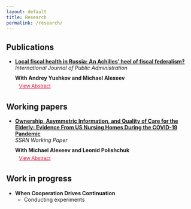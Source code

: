 ```yaml
---
layout: default
title: Research
permalink: /research/
---
```


Publications
---
- **[Local fiscal health in Russia: An Achilles’ heel of fiscal federalism?](https://www.tandfonline.com/doi/full/10.1080/01900692.2024.2399133)**  
  <div class="publication-info">International Journal of Public Administration</div>  
  <div class="author-names">With Andrey Yushkov and Michael Alexeev</div>  
  <button class="abstract-button" onclick="toggleAbstract('abstract1')">View Abstract</button>
  <div id="abstract1" class="abstract-container"> This article is the first attempt to systematically study local public finance in contemporary Russia. We document that local governments do not have sufficient own-source revenues, are increasingly more dependent on intergovernmental fiscal aid, lack access to market borrowing, and suffer from structural flaws in the design of intergovernmental fiscal relations. Additionally, we present the results of the modified Brown’s 10-point test to compare local fiscal health across the Russian regions. Finally, we assess the strength of local fiscal incentives in 2012–2021 and demonstrate that local governments in Russia lack capacity to foster local economic growth through the tax code. </div>

Working papers
---
- **[Ownership, Asymmetric Information, and Quality of Care for the Elderly: Evidence From US Nursing Homes During the COVID-19 Pandemic](https://ssrn.com/abstract=4906864)**  
  <div class="publication-info">SSRN Working Paper</div>  
  <div class="author-names">With Michael Alexeev and Leonid Polishchuk</div>  
  <button class="abstract-button" onclick="toggleAbstract('abstract1')">View Abstract</button>
  <div id="abstract1" class="abstract-container"> A common cause of market failures is asymmetric information. For this reason, the reliance on market incentives and signals requires that quality of goods and services is properly observable and verifiable. This requirement is hard to meet in the case of credence goods, including most social services. In such environment, nonprofit providers can offer additional quality assurance compared to for-profit entities. When quality becomes better observable and verifiable, and hence could earn a market premium, market incentives are closer aligned with social welfare, and the quality gap expected between nonprofit and for-profit provision is likely to narrow. We explore this conjecture theoretically and empirically, using in the empirical part the case of US nursing homes during the COVID-19 pandemic. The pandemic supplied new tangible and publicly observable nursing home performance measures such as infection and death rates among residents. These measures could serve as care quality indicators, revealing aspects and attributes of the nursing home care that remained hidden before the pandemic. The data reveal significant initial gaps between for-profit and nonprofit nursing homes in COVID-19 infection rates. However, in the ensuing catching-up process triggered by increased transparency, these gaps steadily declined, eventually leading to statistical parity between two types of ownership. We explore the role of local market structure in the adjustment of nursing home industry to the pandemic; retroactively evaluate the reliability of the official ranking system in predicting nursing homes' performance; and look for evidence of sustainable learning-by-doing effect of the pandemic. </div>

Work in progress
---
- **When Cooperation Drives Continuation**
  - Conducting experiments  

<script>
function toggleAbstract(id) {
  var abstract = document.getElementById(id);
  abstract.style.display = abstract.style.display === "none" ? "block" : "none";
}
</script>

<style>
  .abstract-button {
    background-color: transparent;
    color: #dc143c;
    border: none;
    padding: 5px 10px;
    font-size: 14px;
    cursor: pointer;
    text-decoration: underline;
    transition: color 0.3s;
  }
  .abstract-button:hover {
    color: #0056b3;
  }
  .abstract-container {
    display: none;
    margin-top: 10px;
  }
  .publication-info {
    font-style: italic;
    margin-bottom: 10px;
  }
  .author-names {
    font-weight: bold;
  }
</style>
